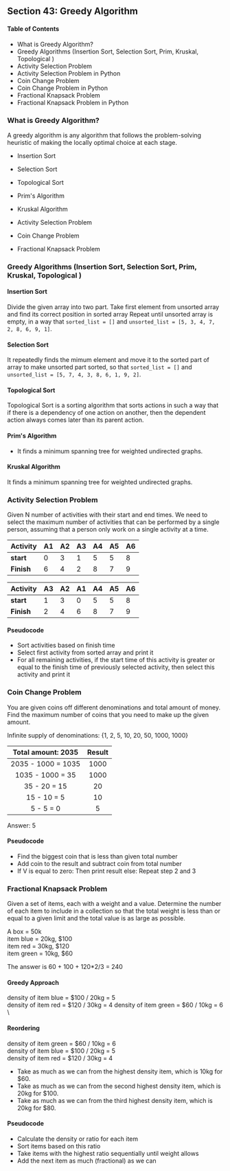 ## Section 43: Greedy Algorithm

#### Table of Contents
- What is Greedy Algorithm?
- Greedy Algorithms (Insertion Sort, Selection Sort, Prim, Kruskal, Topological )
- Activity Selection Problem
- Activity Selection Problem in Python
- Coin Change Problem
- Coin Change Problem in Python
- Fractional Knapsack Problem
- Fractional Knapsack Problem in Python


### What is Greedy Algorithm?

A greedy algorithm is any algorithm that follows the problem-solving heuristic of
making the locally optimal choice at each stage.

- Insertion Sort
- Selection Sort
- Topological Sort
- Prim's Algorithm
- Kruskal Algorithm

- Activity Selection Problem
- Coin Change Problem
- Fractional Knapsack Problem


### Greedy Algorithms (Insertion Sort, Selection Sort, Prim, Kruskal, Topological )

#### Insertion Sort
Divide the given array into two part. Take first element from unsorted array and find
its correct position in sorted array Repeat until unsorted array is empty, in a way
that `sorted_list = []` and `unsorted_list = [5, 3, 4, 7, 2, 8, 6, 9, 1]`.


#### Selection Sort
It repeatedly finds the mimum element and move it to the sorted part of array 
to make unsorted part sorted, so that `sorted_list = []` and 
`unsorted_list = [5, 7, 4, 3, 8, 6, 1, 9, 2]`.


#### Topological Sort
Topological Sort is a sorting algorithm that sorts actions in such a way that
if there is a dependency of one action on another, then the dependent action
always comes later than its parent action.


#### Prim's Algorithm
- It finds a minimum spanning tree for weighted undirected graphs.

#### Kruskal Algorithm
It finds a minimum spanning tree for weighted undirected graphs.


### Activity Selection Problem

Given N number of activities with their start and end times. We need to select
the maximum number of activities that can be performed by a single person,
assuming that a person only work on a single activity at a time.

| **Activity** | **A1** | **A2** | **A3** | **A4** | **A5** | **A6** |
|--------------|--------|--------|--------|--------|--------|--------|
| **start**    | 0      | 3      | 1      | 5      | 5      | 8      |
| **Finish**   | 6      | 4      | 2      | 8      | 7      | 9      |

| **Activity** | **A3** | **A2** | **A1** | **A4** | **A5** | **A6** |
|--------------|--------|--------|--------|--------|--------|--------|
| **start**    | 1      | 3      | 0      | 5      | 5      | 8      |
| **Finish**   | 2      | 4      | 6      | 8      | 7      | 9      |


#### Pseudocode
- Sort activities based on finish time
- Select first activity from sorted array and print it
- For all remaining activities, if the start time of this activity is greater
or equal to the finish time of previously selected activity, then select this
activity and print it



### Coin Change Problem

You are given coins off different denominations and total amount of money. Find the
maximum number of coins that you need to make up the given amount.

Infinite supply of denominations: {1, 2, 5, 10, 20, 50, 1000, 1000}

| Total amount: 2035  | Result |
|:-------------------:|:------:|
| 2035 - 1000  = 1035 | 1000   |
| 1035 - 1000  = 35   | 1000   |
| 35 - 20  = 15       | 20     |
| 15 - 10  = 5        | 10     |
| 5 - 5  = 0          | 5      |

Answer: 5

#### Pseudocode
- Find the biggest coin that is less than given total number
- Add coin to the result and subtract coin from total number
- If V is equal to zero:
    Then print result
  else:
    Repeat step 2 and 3


### Fractional Knapsack Problem

Given a set of items, each with a weight and a value. Determine
the number of each item to include in a collection so that the
total weight is less than or equal to a given limit and the
total value is as large as possible.

A box = 50k \
item blue = 20kg, $100 \
item red = 30kg, $120 \
item green = 10kg, $60

The answer is 60 + 100 + 120*2/3 = 240

#### Greedy Approach
density of item blue = $100 / 20kg = 5 \
density of item red = $120 / 30kg = 4
density of item green = $60 / 10kg = 6 \

#### Reordering
density of item green = $60 / 10kg = 6 \
density of item blue = $100 / 20kg = 5 \
density of item red = $120 / 30kg = 4

- Take as much as we can from the highest density item, which is 10kg for $60.
- Take as much as we can from the second highest density item, which is 20kg for $100.
- Take as much as we can from the third highest density item, which is 20kg for $80.

#### Pseudocode
- Calculate the density or ratio for each item
- Sort items based on this ratio
- Take items with the highest ratio sequentially until weight allows
- Add the next item as much (fractional) as we can
